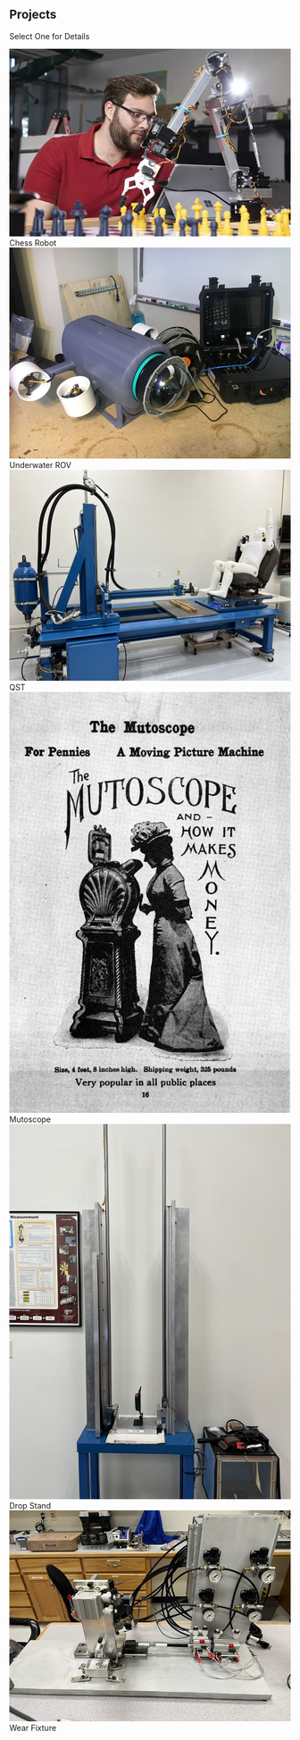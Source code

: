 
<h2>Projects</h2>
<p>Select One for Details</p>

<div class="grid">

<div class="container">
    <a href="/Projects/chessrobot"><img src="/assets/images/engineering-MS.jpg" alt="Chess Robot" class="image"> </a>
    <div class="overlay">
        <div class="text">Chess Robot</div>
    </div>
</div>

<div class="container">
    <a href="/Projects/UROV"><img src="/assets/images/UROV/UROV_web.png" alt="UROV" class="image"></a>
    <div class="overlay">
        <div class="text">Underwater ROV</div>
    </div>
</div>
<div class="container">
    <a href="/Projects/QST"><img src="/assets/images/QST/QST_Overall_web.png" alt="QST" class="image"></a>
    <div class="overlay">
        <div class="text">QST</div>
    </div>
</div>

<div class="container">
  <a href="/Projects/mutoscope"><img src="/assets/images/Mutoscope/mutoscope_ad.jpg" alt="Mutoscope" class="image"></a>
  <div class="overlay">
    <div class="text">Mutoscope</div>
  </div>
</div>

<div class="container">
  <a href="/Projects/dropstand"><img src="/assets/images/DropStand/DropStand_web.png" alt="Drop Stand" class="image"></a>
  <div class="overlay">
    <div class="text">Drop Stand</div>
  </div>
</div>

<div class="container">
  <a href="/Projects/wearfixture"><img src="/assets/images/WearFixture/wearfixture_web.png" alt="Wear Fixture" class="image"></a>
  <div class="overlay">
    <div class="text">Wear Fixture</div>
  </div>
  </div>
</div>